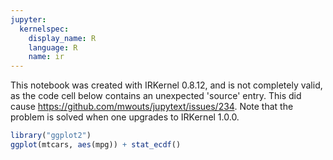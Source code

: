 ```yaml
---
jupyter:
  kernelspec:
    display_name: R
    language: R
    name: ir
---
```


This notebook was created with IRKernel 0.8.12, and is not completely valid, as the code cell below contains an unexpected 'source' entry. This did cause https://github.com/mwouts/jupytext/issues/234. Note that the problem is solved when one upgrades to IRKernel 1.0.0.

```R
library("ggplot2")
ggplot(mtcars, aes(mpg)) + stat_ecdf()
```
